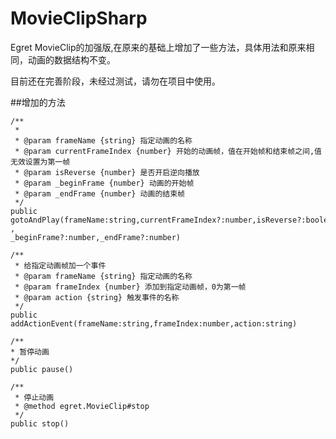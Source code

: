 MovieClipSharp
==============

Egret MovieClip的加强版,在原来的基础上增加了一些方法，具体用法和原来相同，动画的数据结构不变。

目前还在完善阶段，未经过测试，请勿在项目中使用。

##增加的方法

```
/**
 *
 * @param frameName {string} 指定动画的名称
 * @param currentFrameIndex {number} 开始的动画帧，值在开始帧和结束帧之间,值无效设置为第一帧
 * @param isReverse {number} 是否开启逆向播放
 * @param _beginFrame {number} 动画的开始帧
 * @param _endFrame {number} 动画的结束帧
 */
public gotoAndPlay(frameName:string,currentFrameIndex?:number,isReverse?:boolean ,
_beginFrame?:number,_endFrame?:number)

/**
 * 给指定动画帧加一个事件
 * @param frameName {string} 指定动画的名称
 * @param frameIndex {number} 添加到指定动画帧，0为第一帧
 * @param action {string} 触发事件的名称
 */
public addActionEvent(frameName:string,frameIndex:number,action:string)

/**
* 暂停动画
*/
public pause()

/**
 * 停止动画
 * @method egret.MovieClip#stop
 */
public stop()
```

